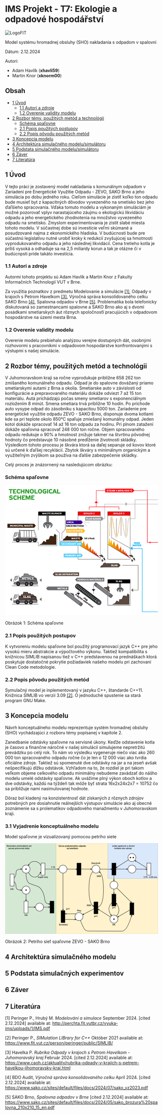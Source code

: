 # IMS Projekt - T7: Ekologie a odpadové hospodářství

![LogoFIT](https://excel.fit.vutbr.cz/wp-content/themes/Tyler2024/images/fit-vut.png)

Model systému hromadnej obsluhy (SHO) nakladania s odpadom v spalovni

Dátum: 2.12.2024

Autori:

- Adam Havlík (**xhavli59**)
- Martin Knor (**xknorm00**)

## Obsah

- [1 Úvod](#1-úvod)
  - [1.1 Autori a zdroje](#11-autori-a-zdroje)
  - [1.2 Overenie validity modelu](#12-overenie-validity-modelu)
- [2 Rozbor témy, použitých metód a technológii](#2-rozbor-témy-použitých-metód-a-technológii)
  - [Schéma spaľovne](#schéma-spaľovne)
  - [2.1 Popis použitých postupov](#21-popis-použitých-postupov)
  - [2.2 Popis pôvodu použitých metód](#22-popis-pôvodu-použitých-metód)
- [3 Koncepcia modelu](#3-koncepcia-modelu)
- [4 Architektúra simulačného modelu/simulátoru](#4-architektúra-simulačného-modelu)
- [5 Podstata simulačného modelu/simulátoru](#5-podstata-simulačných-experimentov)
- [6 Záver](#6-záver)
- [7 Literatúra](#7-literatúra)

## 1 Úvod

V tejto práci je zostavený model nakladania s komunálnym odpadom v Zariadení pre Energetické Využitie Odpadu - ZEVO, SAKO Brno a jeho simulácia po dobu jedného roku. Cieľom simulácie je zistiť koľko ton odpadu bude musieť byt z kapacitných dôvodov vyvezeného na smetisko bez jeho ďaľšieho spracovania. Vďaka tomuto modelu a vykonaným simuláciám je možné pozorovať vplyv narastajúceho záujmu o ekologickú likvidáciu odpadu a jeho energetického zhodnotenia na množstvo vyvezeného odpadu na smetisko. Zmyslom experimentovania je zistit slabé miesta tohoto modelu. V súčastnej dobe sú investície veľmi skúmané a posudzované najma z ekonomického hladiska. V budúcnosti bude pre súčastnú legislatívu nutné urobiť kroky k redukcií zvyšujúcej sa hmotnosti vyprodukovaného odpadu a jeho následnej likvidácií. Cena tretieho kotla je príliš vysoká a odhaduje sa na 2,5 miliardy korun a tak je otázne či v budúcnpsti príde takáto investícia.

### 1.1 Autori a zdroje

Autormi tohoto projektu sú Adam Havlík a Martin Knor z Fakulty Informačních Technologií VUT v Brne.

Za využitia poznatkov z predmetu Modelovanie a simulácie [[1]](#7-literatúra), Odpady v krajoch s Petrom Havelkom [[3]](#7-literatúra), Výročná správa konsolidovaného celku SAKO Brno [[4]](#7-literatúra), Spalovna odpadov v Brne [[5]](#7-literatúra). Problematika bola telefonicky diskutovaná so zamestnancami spalovne a SAKO Brno ako aj s dvomi posádkami smetiarskych áut rôznych spoločnosťí pracujúcich v odpadovom hospodárstve na území mesta Brna.

### 1.2 Overenie validity modelu

Overenie modelu prebiehalo analýzou verejne dostupných dát, osobnými rozhovormi s pracovníkmi v odpadovom hospodárstve konfrontovanými s výstupmi s našej simulácie.

## 2 Rozbor témy, použitých metód a technológii

V Juhomoravskom kraji sa ročne vyprodukuje približne 658 262 ton zmišaného komunálneho odpadu. Odpad je do spalovne dovážaný priamo smetiarskymi autami z Brna a okolia. Smetiarske auto v závislosti od konfigurácie a prepravovaného materiálu dokáže odviezt 7 až 15 ton materiálu. Autá prichádzajú počas smeny smetiarov s exponenciálnym rozložením 8 minút. Smena smetiara trvá približne 10 hodín. Po príchode auto vysype odpad do zásobníku s kapacitou 5000 ton. Zariadenie pre energetické využitie odpadu ZEVO - SAKO Brno, disponuje dvoma kotlami kde sa pri teplote okolo 850°C spaľuje zmiešaný komunálny odpad. Jeden kotol dokáže spracovať 14 až 16 ton odpadu za hodinu. Pri plnom zatažení dokáže spaľovna spracovať 248 000 ton ročne. Objem spracovaného odpadu redukuje o 90% a hmotnost znižuje takmer na štvrtinu pôvodnej hodnoty čo predstavuje 10 násobné predĺženie životnosti skládky. Výsledkom tohoto procesu je škvára ktorá sa daľej separuje od kovov ktoré sú určené k ďaľšej recyklácií. Zbytok škváry s minimálnym organickým a využiteľným zvýškom sa používa na ďalšie zabezpečenie skládky.

Celý proces je znázornený na nasledujúcom obrázku:

### Schéma spaľovne

![IncinerationPlantScheme](docs/IncinerationPlantScheme.png)

Obrázok 1: Schéma spaľovne

### 2.1 Popis použitých postupov

K vytvoreniu modelu spaľovne bol použitý programovací jazyk C++ pre jeho vysokú mieru abstrakcie a výpočtového výkonu. Taktiež kompatibilita s knižnicou SIMLIB napísanou tiež v C++ predstavenou na prednáškach ktorá poskytuje dostatočné pokrytie požiadaviek našeho modelu pri zachovaní Clean Code metodologie.

### 2.2 Popis pôvodu použitých metód

Symulačný model je inplementovaný v jazyku C++, štandarde C++11. Knižnica SIMLIB vo verzii 3.09 [[2]](#7-literatúra). O jednoduché spustenie sa stará program GNU Make.

## 3 Koncepcia modelu

Návrh konceptuálneho modelu reprezentuje systém hromadnej obsluhy (SHO) vychádzajúci z rozboru témy popísanej v kapitole 2.

Zanedbanie odstávky spaľovne na servisné úkony. Keďže odstavenie kotla je časovo a finančne náročné v našej simulácií simulujeme nepretržitú prevádzku po celý rok. To nám vo výsledku vygeneruje niečo viac ako 260 000 ton spracovaného odpadu ročne čo je len o 12 000 viac ako tvrdia oficiálne zdroje. Taktiež sú spomenuté dve odstávky na jar a na jeseň avšak nešpecifikujú dlžku odstávok. Vzhľadom na to, že rozdiel je pri takom veľkom objeme celkového odpadu minimálny nebudeme zavádzať do nášho modelu umelé odstávky spaľovne. Ak uvážime plný výkon oboch kotlov a dve odstávky, každú na týždeň tak môže byť strata 16x2x24x2x7 = 10752 čo sa približuje nami nasimulovanej hodnote.

Dôraz bol kladený na konzistentnosť dát získaných z rôznych zdrojov potrebných pre dosiahnutie reálnejších výstupov simulácie ako aj obecné zoznámenie sa s prolematikov odpadového manažmentu v Juhomoravskom kraji.

### 3.1 Vyjadrenie konceptuálneho modelu

Model spaľovne je vizualizovaný pomocou petriho siete

![PetriNet](docs/PetriNet.png)

Obrázok 2: Petriho sieť spaľovne ZEVO - SAKO Brno

## 4 Architektúra simulačného modelu

## 5 Podstata simulačných experimentov

## 6 Záver

## 7 Literatúra

[1] Peringer P., Hrubý M. _Modelování a simulace_ September 2024. [cited 2.12.2024] available at: <http://perchta.fit.vutbr.cz/vyuka-ims/uploads/1/IMS.pdf>

[2] Peringer P., _SIMulation LIBrary for C++_ Október 2021 available at: <https://www.fit.vut.cz/person/peringer/public/SIMLIB/>

[3] Havelka P. _Rubrika Odpady v krajoch s Petrom Havelkom - Juhomoravský kraj_ Február 2024. [cited 2.12.2024] available at: <https://www.caoh.cz/aktuality/rubrika-odpady-v-krajich-s-petrem-havelkou-jihomoravsky-kraj.html>

[4] BDO Audit, _Výročná správa konsolidovaného celku_ Apríl 2024. [cited 2.12.2024] available at: <https://www.sako.cz/sites/default/files/docs/2024/07/sako_vz2023.pdf>

[5] SAKO Brno, _Spalovna odpadov v Brne_ [cited 2.12.2024] available at: <https://www.sako.cz/sites/default/files/docs/2024/05/sako_brozura%20spalovna_210x210_15_en.pdf>
